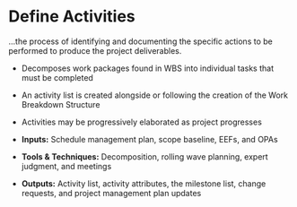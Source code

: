 # Define Activities

…the process of identifying and documenting the specific actions to be performed to produce the project deliverables. 

- Decomposes work packages found in WBS into individual tasks that must be completed 
- An activity list is created alongside or following the creation of the Work Breakdown Structure 
- Activities may be progressively elaborated as project progresses 

- **Inputs:** Schedule management plan, scope baseline, EEFs, and OPAs 
- **Tools & Techniques:** Decomposition, rolling wave planning, expert judgment, and meetings 
- **Outputs:** Activity list, activity attributes, the milestone list, change requests, and project management plan updates 